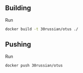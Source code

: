 ## Building
Run
```bash
docker build -t 30russian/otus ./
```
## Pushing
Run
```bash
docker push 30russian/otus
```